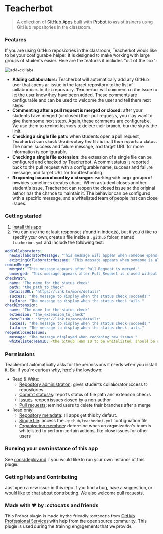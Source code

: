 # Teacherbot

> A collection of [GitHub Apps](https://developer.github.com/apps/) built with [Probot](https://github.com/probot/probot/) to assist trainers using GitHub repositories in the classroom.

### Features

If you are using GitHub repositories in the classroom, Teacherbot would like to be your configurable helper. It is designed to make working with large groups of students easier. Here are the features it includes "out of the box":

![add-collabs](https://user-images.githubusercontent.com/9950121/28890301-9e90bd46-7794-11e7-851f-456043ba665d.gif)

- **Adding collaborators:** Teacherbot will automatically add any GitHub user that opens an issue in the target repository to the list of collaborators in that repository. Teacherbot will comment on the issue to let the user know they have been added. These comments are configurable and can be used to welcome the user and tell them next steps.
- **Commenting after a pull request is merged or closed:** after your students have merged (or closed) their pull requests, you may want to give them some next steps. Again, these comments are configurable. We use them to remind learners to delete their branch, but the sky is the limit.
- **Checking a single file path:** when students open a pull request, Teacherbot can check the directory the file is in. It then reports a status. The name, success and failure message, and target URL for more information is configurable.
- **Checking a single file extension:** the extension of a single file can be configured and checked by Teacherbot. A commit status is reported back to the pull request with a configurable name, success and failure message, and target URL for troubleshooting.
- **Reopening issues closed by a stranger:** working with large groups of newbies sometimes creates chaos. When a student closes another student's issue, Teacherbot can reopen the closed issue so the original author has the chance to maintain it. The behavior can be configured with a specific message, and a whitelisted team of people that can close issues. 

### Getting started

1. [Install this app](https://github.com/apps/teacherbot)
1. You can use the default responses (found in index.js), but if you'd like to specify your own, create a file inside a `.github` folder, named `teacherbot.yml` and include the following text:

```yml
addCollaborators:
  newCollaboratorMessage: "This message will appear when someone opens a new issue, and is not already a collaborator."
  existingCollaboratorMessage: "This message appears when someone is already a collaborator and they open a new issue."
remindMerge:
  merged: "This message appears after Pull Request is merged."
  unmerged: "This message appears after Pull Request is closed without merging."
checkPath:
  name: "The name for the status check"
  path: "the_path_to_check"
  detailsURL: "https://link.to/more/details"
  success: "The message to display when the status check succeeds."
  failure: "The message to display when the status check fails."
checkExtension:
  name: "The name for the status check"
  extension: "the_extension_to_check"
  detailsURL: "https://link.to/more/details"
  success: "The message to display when the status check succeeds."
  failure: "The message to display when the status check fails."
reopenClosedIssues:
  message: "The message displayed when reopening new issues."
  whitelistedTeamID: <the GitHub Team ID to be whitelisted, should be a number>
```

### Permissions

Teacherbot automatically asks for the permissions it needs when you install it. But if you're curious _why_, here's the lowdown:

- Read & Write:
  - [Repository administration](https://developer.github.com/v3/apps/permissions/#permission-on-administration): gives students collaborator access to repositories
  - [Commit statuses](https://developer.github.com/v3/apps/permissions/#permission-on-statuses): reports status of file path and extension checks
  - [Issues](https://developer.github.com/v3/apps/permissions/#permission-on-issues): reopen issues closed by a non-author
  - [Pull requests](https://developer.github.com/v3/apps/permissions/#permission-on-pull-requests): remind users to delete their branches after a merge
- Read only:
  - [Repository metadata](https://developer.github.com/v3/apps/permissions/#metadata-permissions): all apps get this by default.
  - [Single file](https://developer.github.com/v3/apps/permissions/#permission-on-single-file): access the `.github/teacherbot.yml` configuration file
  - [Organization members](https://developer.github.com/v3/apps/permissions/#permission-on-members): determine when an organization's team is whitelisted to perform certain actions, like close issues for other users

### Running your own instance of this app

See [docs/deploy.md](docs/deploy.md) if you would like to run your own instance of this plugin.

### Getting Help and Contributing

Just open a new issue in this repo if you find a bug, have a suggestion, or would like to chat about contributing. We also welcome pull requests.

### Made with :heart: by :octocat:s and friends

This Probot plugin is made by the friendly :octocat:s from [GitHub Professional Services](https://services.github.com) with help from the open source community. This plugin is used during the training engagements that we provide.
